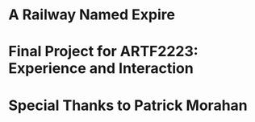 # A Railway Named Expire
# Final Project for ARTF2223: Experience and Interaction
# Special Thanks to Patrick Morahan 
